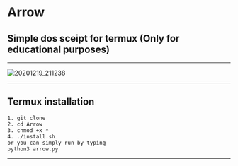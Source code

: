 # Arrow
## Simple dos sceipt for termux (Only for educational purposes)

---

![20201219_211238](https://user-images.githubusercontent.com/56459297/103457988-cdff7180-4d29-11eb-88cf-2cd295cd9654.jpg)

---
## Termux installation
```
1. git clone 
2. cd Arrow
3. chmod +x *
4. ./install.sh
or you can simply run by typing
python3 arrow.py
```
---
